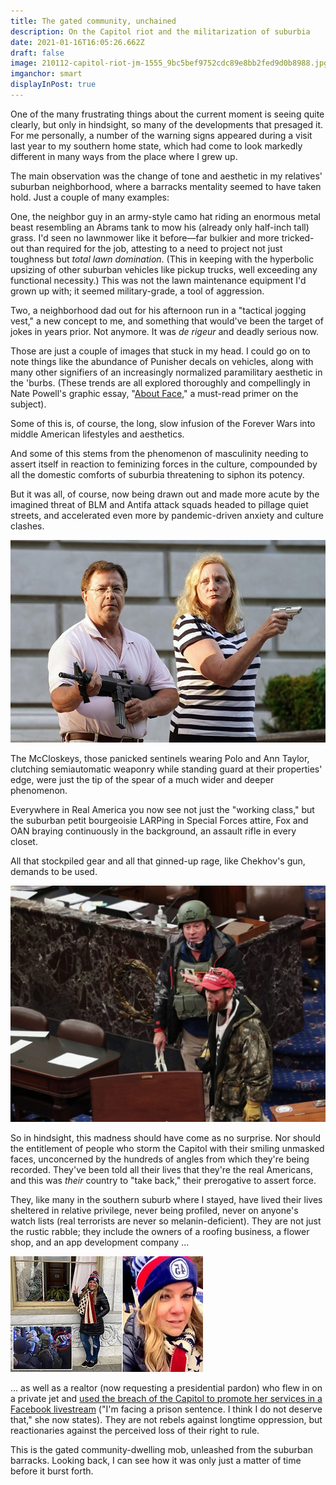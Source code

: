 ```yaml
---
title: The gated community, unchained
description: On the Capitol riot and the militarization of suburbia
date: 2021-01-16T16:05:26.662Z
draft: false
image: 210112-capitol-riot-jm-1555_9bc5bef9752cdc89e8bb2fed9d0b8988.jpg
imganchor: smart
displayInPost: true
---
```

One of the many frustrating things about the current moment is seeing quite clearly, but only in hindsight, so many of the developments that presaged it. For me personally, a number of the warning signs appeared during a visit last year to my southern home state, which had come to look markedly different in many ways from the place where I grew up.

The main observation was the change of tone and aesthetic in my relatives' suburban neighborhood, where a barracks mentality seemed to have taken hold. Just a couple of many examples:

One, the neighbor guy in an army-style camo hat riding an enormous metal beast resembling an Abrams tank to mow his (already only half-inch tall) grass. I'd seen no lawnmower like it before—far bulkier and more tricked-out than required for the job, attesting to a need to project not just toughness but *total lawn domination*. (This in keeping with the hyperbolic upsizing of other suburban vehicles like pickup trucks, well exceeding any functional necessity.) This was not the lawn maintenance equipment I'd grown up with; it seemed military-grade, a tool of aggression.

Two, a neighborhood dad out for his afternoon run in a "tactical jogging vest," a new concept to me, and something that would've been the target of jokes in years prior. Not anymore. It was *de rigeur* and deadly serious now. 

Those are just a couple of images that stuck in my head. I could go on to note things like the abundance of Punisher decals on vehicles, along with many other signifiers of an increasingly normalized paramilitary aesthetic in the 'burbs. (These trends are all explored thoroughly and compellingly in Nate Powell's graphic essay, "[About Face](https://popula.com/2019/02/24/about-face/)," a must-read primer on the subject).

Some of this is, of course, the long, slow infusion of the Forever Wars into middle American lifestyles and aesthetics.

And some of this stems from the phenomenon of masculinity needing to assert itself in reaction to feminizing forces in the culture, compounded by all the domestic comforts of suburbia threatening to siphon its potency.

But it was all, of course, now being drawn out and made more acute by the imagined threat of BLM and Antifa attack squads headed to pillage quiet streets, and accelerated even more by pandemic-driven anxiety and culture clashes.

![](_114088607_4134eab6-8c47-491b-9969-589fd046adb4.jpg)

The McCloskeys, those panicked sentinels wearing Polo and Ann Taylor, clutching semiautomatic weaponry while standing guard at their properties' edge, were just the tip of the spear of a much wider and deeper phenomenon.

Everywhere in Real America you now see not just the "working class," but the suburban petit bourgeoisie LARPing in Special Forces attire, Fox and OAN braying continuously in the background, an assault rifle in every closet.

All that stockpiled gear and all that ginned-up rage, like Chekhov's gun, demands to be used.

![](5ff9839cd184b30018aadecd.jpeg)

So in hindsight, this madness should have come as no surprise. Nor should the entitlement of people who storm the Capitol with their smiling unmasked faces, unconcerned by the hundreds of angles from which they're being recorded. They've been told all their lives that they're the real Americans, and this was *their* country to "take back," their prerogative to assert force.

They, like many in the southern suburb where I stayed, have lived their lives sheltered in relative privilege, never being profiled, never on anyone's watch lists (real terrorists are never so melanin-deficient). They are not just the rustic rabble; they include the owners of a roofing business, a flower shop, and an app development company ...

![](38065950-0-image-a-55_1610748281882.jpg)

... as well as a realtor (now requesting a presidential pardon) who flew in on a private jet and [used the breach of the Capitol to promote her services in a Facebook livestream](https://www.newsweek.com/jenna-ryan-jet-capitol-riot-asks-donald-trump-pardon-1562087) ("I'm facing a prison sentence. I think I do not deserve that," she now states). They are not rebels against longtime oppression, but reactionaries against the perceived loss of their right to rule.

This is the gated community-dwelling mob, unleashed from the suburban barracks. Looking back, I can see how it was only just a matter of time before it burst forth.